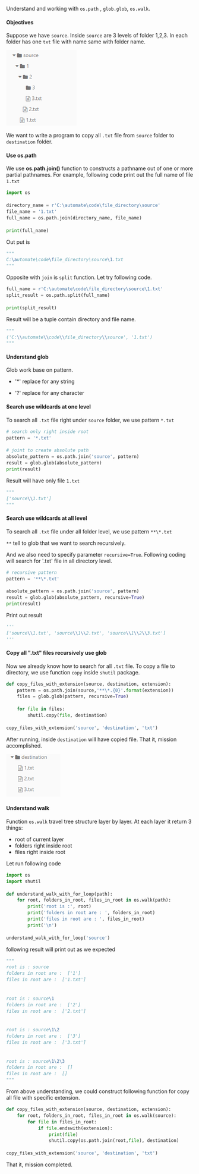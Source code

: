 Understand and working with `os.path` , `glob.glob`, `os.walk`.

#### Objectives

Suppose we have `source`. Inside `source` are 3 levels of folder 1,2,3. In each folder has one `txt` file with name same with folder name.

![](images/2019-07-29_10-34-56.png)



We want to write a program to copy all `.txt` file from `source` folder to `destination` folder.

#### Use os.path

We use **os.path.join()** function to constructs a pathname out of one or more partial pathnames. For example, following code print out the full name of file `1.txt`

```python
import os

directory_name = r'C:\automate\code\file_directory\source'
file_name = '1.txt'
full_name = os.path.join(directory_name, file_name)

print(full_name)
```

Out put is

```python
"""
C:\automate\code\file_directory\source\1.txt
"""
```



Opposite with `join` is `split` function. Let try following code.

```python
full_name = r'C:\automate\code\file_directory\source\1.txt'
split_result = os.path.split(full_name)

print(split_result)
```

Result will be a tuple contain directory and file name.

```python
"""
('C:\\automate\\code\\file_directory\\source', '1.txt')
"""
```



#### Understand glob

Glob work base on pattern. 

* '*' replace for any string

* '?' replace for any character

  

#### Search use wildcards at one level

To search all `.txt` file right under `source` folder, we use pattern `*.txt`

```python
# search only right inside root
pattern = '*.txt'

# joint to create absolute path
absolute_pattern = os.path.join('source', pattern)
result = glob.glob(absolute_pattern)
print(result)
```

Result will have only file `1.txt`

```python
"""
['source\\1.txt']
"""
```



#### Search use wildcards at all level

To search all `.txt` file under all folder level, we use pattern `**\*.txt`

`**` tell to glob that we want to search recursively.

And we also need to specify parameter `recursive=True`. Following coding will search for '.txt' file in all directory level.

```python
# recursive pattern
pattern = '**\*.txt'

absolute_pattern = os.path.join('source', pattern)
result = glob.glob(absolute_pattern, recursive=True)
print(result)
```

Print out result

```python
'''
['source\\1.txt', 'source\\1\\2.txt', 'source\\1\\2\\3.txt']
'''
```



#### Copy all ".txt" files recursively use glob

Now we already know how to search for all `.txt` file. To copy a file to directory, we use function `copy` inside `shutil` package.

```python
def copy_files_with_extension(source, destination, extension):
	pattern = os.path.join(source,'**\*.{0}'.format(extension))
	files = glob.glob(pattern, recursive=True)

	for file in files:
		shutil.copy(file, destination)

copy_files_with_extension('source', 'destination', 'txt')
```

After running, inside `destination` will have copied file.  That it, mission accomplished.

![](images/2019-07-29_14-22-30.png)

#### Understand walk

Function `os.walk` travel tree structure layer by layer. At each layer it return 3 things:

* root of current layer
* folders right inside root
* files right inside root

Let run following code

```python
import os
import shutil

def understand_walk_with_for_loop(path):
	for root, folders_in_root, files_in_root in os.walk(path):
		print('root is :', root)
		print('folders in root are : ', folders_in_root)
		print('files in root are : ', files_in_root)
		print('\n')

understand_walk_with_for_loop('source')
```

following result will print out as we expected

```python
"""
root is : source
folders in root are :  ['1']
files in root are :  ['1.txt']


root is : source\1
folders in root are :  ['2']
files in root are :  ['2.txt']


root is : source\1\2
folders in root are :  ['3']
files in root are :  ['3.txt']


root is : source\1\2\3
folders in root are :  []
files in root are :  []
"""
```

From above understanding, we could construct following function for copy all file with specific extension.

```python
def copy_files_with_extension(source, destination, extension):
	for root, folders_in_root, files_in_root in os.walk(source):
		for file in files_in_root:
			if file.endswith(extension):
				print(file)
				shutil.copy(os.path.join(root,file), destination)

copy_files_with_extension('source', 'destination', 'txt')
```

That it, mission completed.